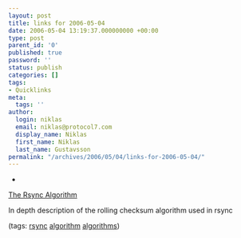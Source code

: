 ```yaml
---
layout: post
title: links for 2006-05-04
date: 2006-05-04 13:19:37.000000000 +00:00
type: post
parent_id: '0'
published: true
password: ''
status: publish
categories: []
tags:
- Quicklinks
meta:
  tags: ''
author:
  login: niklas
  email: niklas@protocol7.com
  display_name: Niklas
  first_name: Niklas
  last_name: Gustavsson
permalink: "/archives/2006/05/04/links-for-2006-05-04/"
---
```

- 
[The Rsync Algorithm](http://olstrans.sourceforge.net/release/OLS2000-rsync/OLS2000-rsync.html)

In depth description of the rolling checksum algorithm used in rsync

(tags: [rsync](http://del.icio.us/protocol7/rsync) [algorithm](http://del.icio.us/protocol7/algorithm) [algorithms](http://del.icio.us/protocol7/algorithms))
